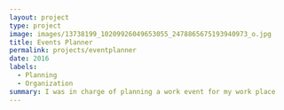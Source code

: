 ```yaml
---
layout: project
type: project
image: images/13738199_10209926049653055_2478865675193940973_o.jpg
title: Events Planner
permalink: projects/eventplanner
date: 2016
labels:
  - Planning
  - Organization
summary: I was in charge of planning a work event for my work place
---
```


